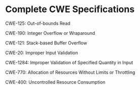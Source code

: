 

# Complete CWE Specifications

CWE-125: Out-of-bounds Read

CWE-190: Integer Overflow or Wraparound

CWE-121: Stack-based Buffer Overflow

CWE-20: Improper Input Validation

CWE-1284: Improper Validation of Specified Quantity in Input

CWE-770: Allocation of Resources Without Limits or Throttling

CWE-400: Uncontrolled Resource Consumption